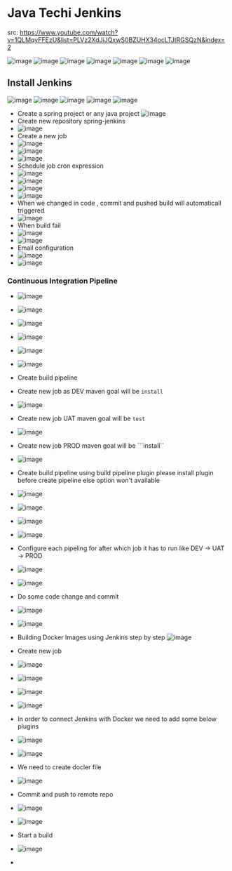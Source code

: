 # Java Techi Jenkins
src: https://www.youtube.com/watch?v=1QLMqyFFEzU&list=PLVz2XdJiJQxwS0BZUHX34ocLTJtRGSQzN&index=2

![image](https://user-images.githubusercontent.com/69948118/177058667-de8632d2-81a5-4496-b7e9-2d4ac2c3a897.png)
![image](https://user-images.githubusercontent.com/69948118/177058684-c3d6153a-fcb1-4a42-a7e3-844722c1ee65.png)
![image](https://user-images.githubusercontent.com/69948118/177058711-c5b8d637-a2f0-41af-9cf0-e493d60ccae5.png)
![image](https://user-images.githubusercontent.com/69948118/177058754-17216a47-b74a-423c-ad57-58cb94c47d34.png)
![image](https://user-images.githubusercontent.com/69948118/177058782-54663747-cc06-4f5f-bb2d-339cd5c08a12.png)
![image](https://user-images.githubusercontent.com/69948118/177058816-b163ddd2-181b-41bb-a43c-f09b1f6c3db8.png)
![image](https://user-images.githubusercontent.com/69948118/177058829-07dd8655-7982-4e74-88c6-88535b5df80b.png)

## Install Jenkins
![image](https://user-images.githubusercontent.com/69948118/177058893-9279c392-8704-4864-90fe-30481c592483.png)
![image](https://user-images.githubusercontent.com/69948118/177058921-dbea3af0-6dc4-4437-b974-441708927cbd.png)
![image](https://user-images.githubusercontent.com/69948118/177059001-e16653f1-1e46-4f73-956d-76a10b69e746.png)
![image](https://user-images.githubusercontent.com/69948118/177059172-bbb80b4b-9ede-4651-bb12-f5592296eebb.png)
![image](https://user-images.githubusercontent.com/69948118/177060064-e3e42a2b-970e-42e7-9a19-a85bd54c9b1e.png)
- Create a spring project or any java project
![image](https://user-images.githubusercontent.com/69948118/177060116-f70628f1-f037-4615-8399-a8d4a74ad059.png)
- Create new repository spring-jenkins
- ![image](https://user-images.githubusercontent.com/69948118/177060277-04534605-1543-4794-8d3a-63ba4c558b37.png)
- Create a new job
- ![image](https://user-images.githubusercontent.com/69948118/177060316-7a4a4a62-f2ad-4684-89d1-454f480acf93.png)
- ![image](https://user-images.githubusercontent.com/69948118/177060349-270afd3f-d5dc-4bad-b0a3-3f1f427fc795.png)
- ![image](https://user-images.githubusercontent.com/69948118/177060392-abb62b8c-df85-4982-b4a5-302e7dac5169.png)
- Schedule job cron expression
- ![image](https://user-images.githubusercontent.com/69948118/177060406-78b7a8e4-c5ca-41da-a8d2-98b982ce464a.png)
- ![image](https://user-images.githubusercontent.com/69948118/177060434-ee1a1b84-8020-485f-bbca-84bb7d480182.png)
- ![image](https://user-images.githubusercontent.com/69948118/177060462-bb83ea8e-3881-49c7-b465-e8fce29d1e67.png)
- ![image](https://user-images.githubusercontent.com/69948118/177060480-22a1fc3b-df34-4488-b10f-1852c1636381.png)
- When we changed in code , commit and pushed build will automaticall triggered
- ![image](https://user-images.githubusercontent.com/69948118/177060577-71a1cc6f-2fd7-4487-8f23-8d8930096257.png)
- When build fail
- ![image](https://user-images.githubusercontent.com/69948118/177060642-63220365-61eb-4d08-947d-ec076bc3db4f.png)
- ![image](https://user-images.githubusercontent.com/69948118/177060656-1ce6639a-94f7-4a0f-81e5-a04ab346f482.png)
- Email configuration
- ![image](https://user-images.githubusercontent.com/69948118/177060702-72c9f9fe-d7e6-40ad-89a1-8f1cd49b1fd8.png)
- ![image](https://user-images.githubusercontent.com/69948118/177060760-3a1adae8-3495-42e0-bc7b-7e227701ef6d.png)
### Continuous Integration Pipeline
- ![image](https://user-images.githubusercontent.com/69948118/177060991-752336df-7517-4e4e-bceb-ced0d1efb8b9.png)
- ![image](https://user-images.githubusercontent.com/69948118/177061018-dfb91c3a-3260-4bfb-8c0b-c895c39ae91a.png)
- ![image](https://user-images.githubusercontent.com/69948118/177061046-be295c04-681f-48d1-a67a-dfbf284b4a6d.png)
- ![image](https://user-images.githubusercontent.com/69948118/177061057-dc0fbbaf-fd2b-4b82-b998-14db4dd561d6.png)
- ![image](https://user-images.githubusercontent.com/69948118/177061092-b534388a-553b-4b50-b2b4-80e45ab5e9ca.png)
- ![image](https://user-images.githubusercontent.com/69948118/177061104-0977b9b8-9fa2-45ab-95b3-c6011c3ad73b.png)
- Create build pipeline
- Create new job as DEV maven goal will be ```install```
- ![image](https://user-images.githubusercontent.com/69948118/177061138-f2dd4556-b08c-457a-9d1a-6b80e3b886ad.png)
- Create new job UAT maven goal will be ``` test ```
- ![image](https://user-images.githubusercontent.com/69948118/177061239-e081492f-3aa3-4086-bc5c-6c4782a84490.png)
- Create new job PROD maven goal will  be ```install``
- ![image](https://user-images.githubusercontent.com/69948118/177061289-2903b73b-aff1-40af-9fa4-8bf44f941d7e.png)
- Create build pipeline using build pipeline plugin please install plugin before create pipeline else option won't available
- ![image](https://user-images.githubusercontent.com/69948118/177061360-901de8fb-b6ab-437b-b6ed-449bb7977618.png)
- ![image](https://user-images.githubusercontent.com/69948118/177061402-3e245edd-8c94-4d92-a751-287b32734b84.png)
- ![image](https://user-images.githubusercontent.com/69948118/177061426-c52bd948-7d04-410b-a610-c9a3d42a44e7.png)
- ![image](https://user-images.githubusercontent.com/69948118/177061435-caae9764-c51a-4755-b7c8-b7d85475196e.png)
- Configure each pipeling for after which job it has to run like DEV -> UAT -> PROD
- ![image](https://user-images.githubusercontent.com/69948118/177061510-c147a162-a4d0-4ccb-a609-22e9ead8ed81.png)
- ![image](https://user-images.githubusercontent.com/69948118/177061556-84048651-ace5-4ad9-a1b9-05c9320260f5.png)
-  Do some code change and commit
- ![image](https://user-images.githubusercontent.com/69948118/177061622-ccce8370-3612-48a1-8af2-1392f7abf8a4.png)
- ![image](https://user-images.githubusercontent.com/69948118/177061641-9eb05ea5-d755-46d4-89b3-71ff2e00107c.png)

- Building Docker Images using Jenkins step by step 
![image](https://user-images.githubusercontent.com/69948118/177067958-2b633918-f5af-42aa-a67c-06702e56491e.png)
- Create new job
- ![image](https://user-images.githubusercontent.com/69948118/177068858-b0cb5dda-96cd-4cb9-a051-3f8662199735.png)
- ![image](https://user-images.githubusercontent.com/69948118/177068890-c9e11d76-9c0b-4138-a6a0-6f7e1dc8c2a2.png)
- ![image](https://user-images.githubusercontent.com/69948118/177068956-ad832eec-377f-4394-83a6-1874666a8520.png)
- ![image](https://user-images.githubusercontent.com/69948118/177068997-d2b85a6f-68ca-41c8-b12e-d5a05a5e9d3e.png)
- In order to connect Jenkins with Docker we need to add some below plugins 
- ![image](https://user-images.githubusercontent.com/69948118/177069560-382ba100-7b96-4a48-a14e-4e86cd615467.png)
- ![image](https://user-images.githubusercontent.com/69948118/177069583-c88e1051-6bb8-4c8c-916b-28eabffac341.png)
- We need to create docler file
- ![image](https://user-images.githubusercontent.com/69948118/177069811-cbeddddc-ffb9-44a1-b443-0923a9af7bf0.png)
- Commit and push to remote repo
- ![image](https://user-images.githubusercontent.com/69948118/177069959-4e1fe515-fb37-43e9-b790-ab2fda5b9477.png)
- ![image](https://user-images.githubusercontent.com/69948118/177070122-8ec4b9bb-fc24-4159-be78-1f54291f2828.png)
- Start a build
- ![image](https://user-images.githubusercontent.com/69948118/177070152-fb009ce1-74f2-4c27-8c45-efdf985cdd35.png)
- 














